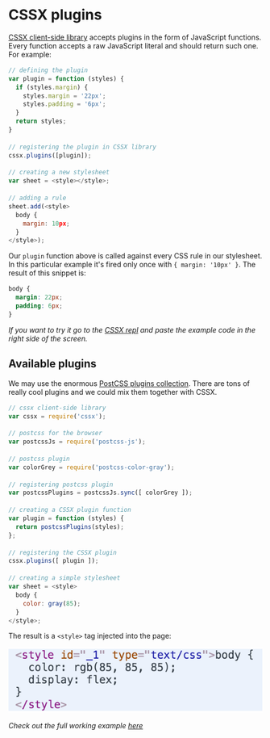 # CSSX plugins

[CSSX client-side library](https://github.com/krasimir/cssx/tree/master/packages/cssx) accepts plugins in the form of JavaScript functions. Every function accepts a raw JavaScript literal and should return such one. For example:

```js
// defining the plugin
var plugin = function (styles) {
  if (styles.margin) {
    styles.margin = '22px';
    styles.padding = '6px';
  }
  return styles;
}

// registering the plugin in CSSX library
cssx.plugins([plugin]);

// creating a new stylesheet
var sheet = <style></style>;

// adding a rule
sheet.add(<style>
  body {
    margin: 10px;
  }
</style>);
```

Our `plugin` function above is called against every CSS rule in our stylesheet. In this particular example it's fired only once with `{ margin: '10px' }`. The result of this snippet is:

```css
body {
  margin: 22px;
  padding: 6px;
}
```

*If you want to try it go to the [CSSX repl](http://krasimir.github.io/cssx/playground/try-it-out/) and paste the example code in the right side of the screen.*

## Available plugins

We may use the enormous [PostCSS plugins collection](https://github.com/postcss/postcss/blob/master/docs/plugins.md). There are tons of really cool plugins and we could mix them together with CSSX. 

```js
// cssx client-side library
var cssx = require('cssx');

// postcss for the browser
var postcssJs = require('postcss-js');

// postcss plugin
var colorGrey = require('postcss-color-gray');

// registering postcss plugin
var postcssPlugins = postcssJs.sync([ colorGrey ]);

// creating a CSSX plugin function
var plugin = function (styles) {
  return postcssPlugins(styles);
};

// registering the CSSX plugin
cssx.plugins([ plugin ]);

// creating a simple stylesheet
var sheet = <style>
  body {
    color: gray(85);
  }
</style>;
```

The result is a `<style>` tag injected into the page:

![cssx plugin](./imgs/plugin-preview.png)

*Check out the full working example [here](https://github.com/krasimir/cssx/tree/master/playground/postcss-in-browser)*

